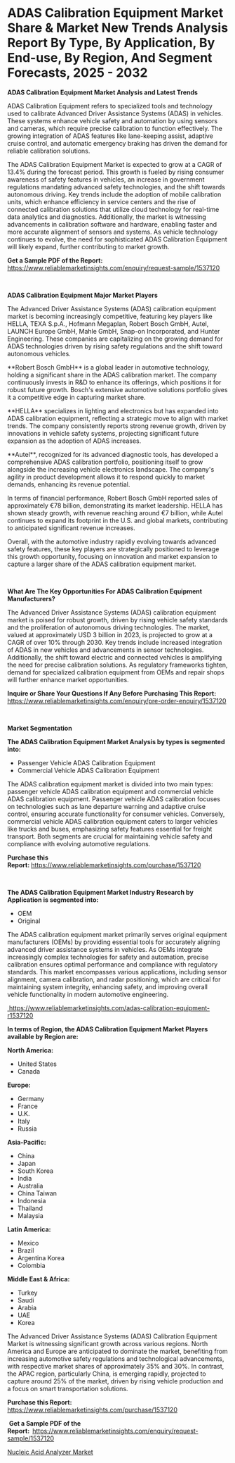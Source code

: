 <p><h1>ADAS Calibration Equipment Market Share & Market New Trends Analysis Report By Type, By Application, By End-use, By Region, And Segment Forecasts, 2025 - 2032</h1></p><p><strong>ADAS Calibration Equipment Market Analysis and Latest Trends</strong></p>
<p><p>ADAS Calibration Equipment refers to specialized tools and technology used to calibrate Advanced Driver Assistance Systems (ADAS) in vehicles. These systems enhance vehicle safety and automation by using sensors and cameras, which require precise calibration to function effectively. The growing integration of ADAS features like lane-keeping assist, adaptive cruise control, and automatic emergency braking has driven the demand for reliable calibration solutions.</p><p>The ADAS Calibration Equipment Market is expected to grow at a CAGR of 13.4% during the forecast period. This growth is fueled by rising consumer awareness of safety features in vehicles, an increase in government regulations mandating advanced safety technologies, and the shift towards autonomous driving. Key trends include the adoption of mobile calibration units, which enhance efficiency in service centers and the rise of connected calibration solutions that utilize cloud technology for real-time data analytics and diagnostics. Additionally, the market is witnessing advancements in calibration software and hardware, enabling faster and more accurate alignment of sensors and systems. As vehicle technology continues to evolve, the need for sophisticated ADAS Calibration Equipment will likely expand, further contributing to market growth.</p></p>
<p><strong>Get a Sample PDF of the Report:&nbsp;</strong> <a href="https://www.reliablemarketinsights.com/enquiry/request-sample/1537120?utm_campaign=3583&utm_medium=2&utm_source=Github&utm_content=ia&utm_term=08042025&utm_id=adas-calibration-equipment">https://www.reliablemarketinsights.com/enquiry/request-sample/1537120</a></p>
<p>&nbsp;</p>
<p><strong>ADAS Calibration Equipment Major Market Players</strong></p>
<p><p>The Advanced Driver Assistance Systems (ADAS) calibration equipment market is becoming increasingly competitive, featuring key players like HELLA, TEXA S.p.A., Hofmann Megaplan, Robert Bosch GmbH, Autel, LAUNCH Europe GmbH, Mahle GmbH, Snap-on Incorporated, and Hunter Engineering. These companies are capitalizing on the growing demand for ADAS technologies driven by rising safety regulations and the shift toward autonomous vehicles.</p><p>**Robert Bosch GmbH** is a global leader in automotive technology, holding a significant share in the ADAS calibration market. The company continuously invests in R&D to enhance its offerings, which positions it for robust future growth. Bosch's extensive automotive solutions portfolio gives it a competitive edge in capturing market share.</p><p>**HELLA** specializes in lighting and electronics but has expanded into ADAS calibration equipment, reflecting a strategic move to align with market trends. The company consistently reports strong revenue growth, driven by innovations in vehicle safety systems, projecting significant future expansion as the adoption of ADAS increases.</p><p>**Autel**, recognized for its advanced diagnostic tools, has developed a comprehensive ADAS calibration portfolio, positioning itself to grow alongside the increasing vehicle electronics landscape. The company's agility in product development allows it to respond quickly to market demands, enhancing its revenue potential.</p><p>In terms of financial performance, Robert Bosch GmbH reported sales of approximately €78 billion, demonstrating its market leadership. HELLA has shown steady growth, with revenue reaching around €7 billion, while Autel continues to expand its footprint in the U.S. and global markets, contributing to anticipated significant revenue increases.</p><p>Overall, with the automotive industry rapidly evolving towards advanced safety features, these key players are strategically positioned to leverage this growth opportunity, focusing on innovation and market expansion to capture a larger share of the ADAS calibration equipment market.</p></p>
<p>&nbsp;</p>
<p><strong>What Are The Key Opportunities For ADAS Calibration Equipment Manufacturers?</strong></p>
<p><p>The Advanced Driver Assistance Systems (ADAS) calibration equipment market is poised for robust growth, driven by rising vehicle safety standards and the proliferation of autonomous driving technologies. The market, valued at approximately USD 3 billion in 2023, is projected to grow at a CAGR of over 10% through 2030. Key trends include increased integration of ADAS in new vehicles and advancements in sensor technologies. Additionally, the shift toward electric and connected vehicles is amplifying the need for precise calibration solutions. As regulatory frameworks tighten, demand for specialized calibration equipment from OEMs and repair shops will further enhance market opportunities.</p></p>
<p><strong>Inquire or Share Your Questions If Any Before Purchasing This Report:</strong> <a href="https://www.reliablemarketinsights.com/enquiry/pre-order-enquiry/1537120?utm_campaign=3583&utm_medium=2&utm_source=Github&utm_content=ia&utm_term=08042025&utm_id=adas-calibration-equipment">https://www.reliablemarketinsights.com/enquiry/pre-order-enquiry/1537120</a></p>
<p>&nbsp;</p>
<p><strong>Market Segmentation</strong></p>
<p><strong>The ADAS Calibration Equipment Market Analysis by types is segmented into:</strong></p>
<p><ul><li>Passenger Vehicle ADAS Calibration Equipment</li><li>Commercial Vehicle ADAS Calibration Equipment</li></ul></p>
<p><p>The ADAS calibration equipment market is divided into two main types: passenger vehicle ADAS calibration equipment and commercial vehicle ADAS calibration equipment. Passenger vehicle ADAS calibration focuses on technologies such as lane departure warning and adaptive cruise control, ensuring accurate functionality for consumer vehicles. Conversely, commercial vehicle ADAS calibration equipment caters to larger vehicles like trucks and buses, emphasizing safety features essential for freight transport. Both segments are crucial for maintaining vehicle safety and compliance with evolving automotive regulations.</p></p>
<p><strong>Purchase this Report:&nbsp;</strong><a href="https://www.reliablemarketinsights.com/purchase/1537120?utm_campaign=3583&utm_medium=2&utm_source=Github&utm_content=ia&utm_term=08042025&utm_id=adas-calibration-equipment">https://www.reliablemarketinsights.com/purchase/1537120</a></p>
<p>&nbsp;</p>
<p><strong>The ADAS Calibration Equipment Market Industry Research by Application is segmented into:</strong></p>
<p><ul><li>OEM</li><li>Original</li></ul></p>
<p><p>The ADAS calibration equipment market primarily serves original equipment manufacturers (OEMs) by providing essential tools for accurately aligning advanced driver assistance systems in vehicles. As OEMs integrate increasingly complex technologies for safety and automation, precise calibration ensures optimal performance and compliance with regulatory standards. This market encompasses various applications, including sensor alignment, camera calibration, and radar positioning, which are critical for maintaining system integrity, enhancing safety, and improving overall vehicle functionality in modern automotive engineering.</p></p>
<p><a href="https://www.reliablemarketinsights.com/adas-calibration-equipment-r1537120?utm_campaign=3583&utm_medium=2&utm_source=Github&utm_content=ia&utm_term=08042025&utm_id=adas-calibration-equipment">&nbsp;https://www.reliablemarketinsights.com/adas-calibration-equipment-r1537120</a></p>
<p><strong>In terms of Region, the ADAS Calibration Equipment Market Players available by Region are:</strong></p>
<p>
    <p> <strong> North America: </strong>
        <ul>
            <li>United States</li>
            <li>Canada</li>
        </ul>
        </p> 
    <p> <strong> Europe: </strong>
        <ul>
            <li>Germany</li>
            <li>France</li>
            <li>U.K.</li>
            <li>Italy</li>
            <li>Russia</li>
        </ul>
        </p> 
    <p> <strong> Asia-Pacific: </strong>
        <ul>
            <li>China</li>
            <li>Japan</li>
            <li>South Korea</li>
            <li>India</li>
            <li>Australia</li>
            <li>China Taiwan</li>
            <li>Indonesia</li>
            <li>Thailand</li>
            <li>Malaysia</li>
        </ul>
        </p> 
    <p> <strong> Latin America: </strong>
        <ul>
            <li>Mexico</li>
            <li>Brazil</li>
            <li>Argentina Korea</li>
            <li>Colombia</li>
        </ul>
        </p> 
    <p> <strong> Middle East & Africa: </strong>
        <ul>
            <li>Turkey</li>
            <li>Saudi</li>
            <li>Arabia</li>
            <li>UAE</li>
            <li>Korea</li>
        </ul>
    </p>
    </p>
<p><p>The Advanced Driver Assistance Systems (ADAS) Calibration Equipment Market is witnessing significant growth across various regions. North America and Europe are anticipated to dominate the market, benefiting from increasing automotive safety regulations and technological advancements, with respective market shares of approximately 35% and 30%. In contrast, the APAC region, particularly China, is emerging rapidly, projected to capture around 25% of the market, driven by rising vehicle production and a focus on smart transportation solutions.</p></p>
<p><strong>Purchase this Report: </strong><a href="https://www.reliablemarketinsights.com/purchase/1537120?utm_campaign=3583&utm_medium=2&utm_source=Github&utm_content=ia&utm_term=08042025&utm_id=adas-calibration-equipment">https://www.reliablemarketinsights.com/purchase/1537120</a></p>
<p>&nbsp;<strong>Get a Sample PDF of the Report:&nbsp;&nbsp;</strong><a href="https://www.reliablemarketinsights.com/enquiry/request-sample/1537120?utm_campaign=3583&utm_medium=2&utm_source=Github&utm_content=ia&utm_term=08042025&utm_id=adas-calibration-equipment">https://www.reliablemarketinsights.com/enquiry/request-sample/1537120</a></p>
<p><strong></strong></p>
<p><p><a href="https://github.com/ovtkosle/Market-Research-Report-List-1/blob/main/nucleic-acid-analyzer-market.md?utm_campaign=3583&utm_medium=2&utm_source=Github&utm_content=ia&utm_term=08042025&utm_id=adas-calibration-equipment">Nucleic Acid Analyzer Market</a></p></p>